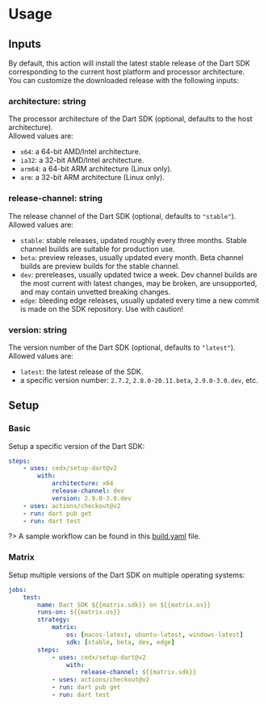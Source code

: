 # Usage

## Inputs
By default, this action will install the latest stable release of the Dart SDK corresponding to the current host platform and processor architecture.  
You can customize the downloaded release with the following inputs:

### **architecture**: string
The processor architecture of the Dart SDK (optional, defaults to the host architecture).  
Allowed values are:

- `x64`: a 64-bit AMD/Intel architecture.
- `ia32`: a 32-bit AMD/Intel architecture.
- `arm64`: a 64-bit ARM architecture (Linux only).
- `arm`: a 32-bit ARM architecture (Linux only).

### **release-channel**: string
The release channel of the Dart SDK (optional, defaults to `"stable"`).  
Allowed values are:

- `stable`: stable releases, updated roughly every three months. Stable channel builds are suitable for production use.
- `beta`: preview releases, usually updated every month. Beta channel builds are preview builds for the stable channel.
- `dev`: prereleases, usually updated twice a week. Dev channel builds are the most current with latest changes, may be broken, are unsupported, and may contain unvetted breaking changes.
- `edge`: bleeding edge releases, usually updated every time a new commit is made on the SDK repository. Use with caution!

### **version**: string
The version number of the Dart SDK (optional, defaults to `"latest"`).  
Allowed values are:

- `latest`: the latest release of the SDK.
- a specific version number: `2.7.2`, `2.8.0-20.11.beta`, `2.9.0-3.0.dev`, etc.

## Setup

### Basic
Setup a specific version of the Dart SDK:

```yaml
steps:
	- uses: cedx/setup-dart@v2
		with:
			architecture: x64
			release-channel: dev
			version: 2.9.0-3.0.dev
	- uses: actions/checkout@v2
	- run: dart pub get
	- run: dart test
```

?> A sample workflow can be found in this [build.yaml](https://github.com/cedx/setup-dart/blob/main/example/build.yaml) file.

### Matrix
Setup multiple versions of the Dart SDK on multiple operating systems:

```yaml
jobs:
	test:
		name: Dart SDK ${{matrix.sdk}} on ${{matrix.os}}
		runs-on: ${{matrix.os}}
		strategy:
			matrix:
				os: [macos-latest, ubuntu-latest, windows-latest]
				sdk: [stable, beta, dev, edge]
		steps:
			- uses: cedx/setup-dart@v2
				with:
					release-channel: ${{matrix.sdk}}
			- uses: actions/checkout@v2
			- run: dart pub get
			- run: dart test
```
